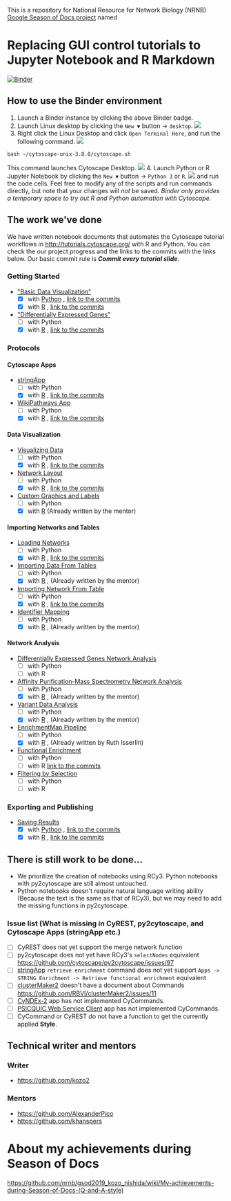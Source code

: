 This is a repository for National Resource for Network Biology (NRNB) [Google Season of Docs project](https://developers.google.com/season-of-docs/docs/participants) named

# Replacing GUI control tutorials to Jupyter Notebook and R Markdown

<!--
[![CircleCI](https://circleci.com/gh/nrnb/gsod2019_kozo_nishida/tree/master.svg?style=svg)](https://circleci.com/gh/nrnb/gsod2019_kozo_nishida/tree/master)
[![Binder](https://mybinder.org/badge_logo.svg)](https://mybinder.org/v2/gh/nrnb/gsod2019_kozo_nishida/master?urlpath=rstudio) (for R)
[![Binder](https://mybinder.org/badge_logo.svg)](https://mybinder.org/v2/gh/nrnb/gsod2019_kozo_nishida/master?urlpath=lab/tree) (for Python)
-->
[![Binder](https://mybinder.org/badge_logo.svg)](https://mybinder.org/v2/gh/nrnb/gsod2019_kozo_nishida/master)

## How to use the Binder environment
1. Launch a Binder instance by clicking the above Binder badge.
2. Launch Linux desktop by clicking the `New ▼` button -> `desktop`. ![](https://github.com/nrnb/gsod2019_kozo_nishida/raw/master/images/binder_start_xfce4.jpg)
3. Right click the Linux Desktop and click `Open Terminal Here`, and run the following command. ![](https://github.com/nrnb/gsod2019_kozo_nishida/raw/master/images/right_click_start_terminal.png) 
  ```
  bash ~/cytoscape-unix-3.8.0/cytoscape.sh
  ```
  This command launches Cytoscape Desktop. ![](https://github.com/nrnb/gsod2019_kozo_nishida/raw/master/images/binder_starting_cytoscape_inXFCE4.jpg)
4. Launch Python or R Jupyter Notebook by clicking the `New ▼` button -> `Python 3` or `R`. ![](https://github.com/nrnb/gsod2019_kozo_nishida/raw/master/images/binder_start_pythonR.jpg) and run the code cells. Feel free to modify any of the scripts and run commands directly, but note that your changes will *not* be saved. *Binder only provides a temporary space to try out R and Python automation with Cytoscape.*

## The work we've done
We have written notebook documents that automates the Cytoscape tutorial workflows in http://tutorials.cytoscape.org/ with R and Python.
You can check the our project progress and the links to the commits with the links below.
Our basic commit rule is _**Commit every tutorial slide**_.

### Getting Started

- ["Basic Data Visualization"](https://cytoscape.org/cytoscape-tutorials/protocols/basic-data-visualization)
  - [x] with [Python](https://nbviewer.jupyter.org/github/nrnb/gsod2019_kozo_nishida/blob/master/ipynb/Python/basic-data-visualization.ipynb) , [link to the commits](https://github.com/nrnb/gsod2019_kozo_nishida/issues/19)
  - [x] with [R](https://nrnb.org/gsod2019_kozo_nishida/html_documents/Rmd/basic-data-visualization.html) , [link to the commits](https://github.com/nrnb/gsod2019_kozo_nishida/issues/11)
- ["Differentially Expressed Genes"](https://cytoscape.org/cytoscape-tutorials/protocols/differentially-expressed-genes)
  - [ ] with Python
  - [x] with [R](https://nrnb.org/gsod2019_kozo_nishida/html_documents/Rmd/differentially-expressed-genes) , [link to the commits](https://github.com/nrnb/gsod2019_kozo_nishida/issues/7)

### Protocols

#### Cytoscape Apps

- [stringApp](https://cytoscape.github.io/cytoscape-tutorials/protocols/stringApp)
  - [ ] with Python
  - [x] with [R](https://nrnb.org/gsod2019_kozo_nishida/html_documents/Rmd/stringApp.html) , [link to the commits](https://github.com/nrnb/gsod2019_kozo_nishida/issues/8)
- [WikiPathways App](https://cytoscape.github.io/cytoscape-tutorials/protocols/wikipathways-app)
  - [ ] with Python
  - [x] with [R](https://nrnb.org/gsod2019_kozo_nishida/html_documents/Rmd/wikipathways-app.html) , [link to the commits](https://github.com/nrnb/gsod2019_kozo_nishida/issues/10)

#### Data Visualization

- [Visualizing Data](https://cytoscape.github.io/cytoscape-tutorials/protocols/mapping-data)
  - [ ] with Python
  - [x] with [R](https://nrnb.org/gsod2019_kozo_nishida/html_documents/Rmd/mapping-data.html) , [link to the commits](https://github.com/nrnb/gsod2019_kozo_nishida/issues/12)
- [Network Layout](https://cytoscape.github.io/cytoscape-tutorials/protocols/network-layout)
  - [ ] with Python
  - [x] with [R](https://nrnb.org/gsod2019_kozo_nishida/html_documents/Rmd/network-layout.html) , [link to the commits](https://github.com/nrnb/gsod2019_kozo_nishida/issues/13)
- [Custom Graphics and Labels](https://cytoscape.github.io/cytoscape-tutorials/protocols/custom-enhanced-graphics-style)
  - [ ] with Python
  - [x] with [R](http://cytoscape.org/cytoscape-automation/for-scripters/R/notebooks/Custom-Graphics.nb.html) (Already written by the mentor)

#### Importing Networks and Tables

- [Loading Networks](https://cytoscape.github.io/cytoscape-tutorials/protocols/loading-networks)
  - [ ] with Python
  - [x] with [R](https://nrnb.org/gsod2019_kozo_nishida/html_documents/Rmd/loading-networks.html) , [link to the commits](https://github.com/nrnb/gsod2019_kozo_nishida/issues/15)
- [Importing Data From Tables](https://cytoscape.github.io/cytoscape-tutorials/protocols/importing-data-from-tables)
  - [ ] with Python
  - [x] with [R](http://cytoscape.org/cytoscape-automation/for-scripters/R/notebooks/Importing-data.nb.html) , (Already written by the mentor)
- [Importing Network From Table](https://cytoscape.org/cytoscape-tutorials/protocols/importing-network-from-table)
  - [ ] with Python
  - [x] with [R](http://rpubs.com/kozo2/565297) , [link to the commits](https://github.com/nrnb/gsod2019_kozo_nishida/issues/17)
- [Identifier Mapping](https://cytoscape.org/cytoscape-tutorials/protocols/identifier-mapping)
  - [ ] with Python
  - [x] with [R](http://cytoscape.org/cytoscape-automation/for-scripters/R/notebooks/Identifier-mapping.nb.html) , (Already written by the mentor)

#### Network Analysis

- [Differentially Expressed Genes Network Analysis](https://cytoscape.org/cytoscape-tutorials/protocols/differentially-expressed-genes)
  - [ ] with Python
  - [ ] with R
- [Affinity Purification-Mass Spectrometry Network Analysis](https://cytoscape.org/cytoscape-tutorials/protocols/AP-MS-network-analysis)
  - [ ] with Python
  - [x] with [R](http://cytoscape.org/cytoscape-automation/for-scripters/R/notebooks/AP-MS-network-analysis.nb.html) , (Already written by the mentor)
- [Variant Data Analysis](https://cytoscape.org/cytoscape-tutorials/protocols/variant-data-analysis)
  - [ ] with Python
  - [x] with [R](http://cytoscape.org/cytoscape-automation/for-scripters/R/notebooks/Cancer-networks-and-data.nb.html) , (Already written by the mentor)
- [EnrichmentMap Pipeline](https://cytoscape.github.io/cytoscape-tutorials/protocols/enrichmentmap-pipeline)
  - [ ] with Python
  - [x] with [R](https://baderlab.github.io/Cytoscape_workflows/EnrichmentMapPipeline/index.html) , (Already written by Ruth Isserlin)
- [Functional Enrichment](https://cytoscape.github.io/cytoscape-tutorials/protocols/functional-enrichment)
  - [ ] with Python
  - [ ] with R [link to the commits](https://github.com/nrnb/gsod2019_kozo_nishida/issues/6)
- [Filtering by Selection](https://cytoscape.github.io/cytoscape-tutorials/protocols/filtering-by-selection)
  - [ ] with Python
  - [ ] with R

### Exporting and Publishing

- [Saving Results](https://cytoscape.github.io/cytoscape-tutorials/protocols/saving-results)
  - [x] with [Python](https://github.com/nrnb/gsod2019_kozo_nishida/blob/master/ipynb/Python/saving_results.ipynb) , [link to the commits](https://github.com/nrnb/gsod2019_kozo_nishida/issues/23)
  - [x] with [R](http://nrnb.org/gsod2019_kozo_nishida/html_documents/Rmd/saving-results.html) , [link to the commits](https://github.com/nrnb/gsod2019_kozo_nishida/issues/9)

## There is still work to be done...

- We prioritize the creation of notebooks using RCy3. Python notebooks with py2cytoscape are still almost untouched.
- Python notebooks doesn't require natural language writing ability (Because the text is the same as that of RCy3), but we may need to add the missing functions in py2cytoscape.

### Issue list (What is missing in CyREST, py2cytoscape, and Cytoscape Apps (stringApp etc.)

- [ ] CyREST does not yet support the merge network function
- [ ] py2cytoscape does not yet have RCy3's `selectNodes` equivalent https://github.com/cytoscape/py2cytoscape/issues/97
- [ ] [stringApp](http://apps.cytoscape.org/apps/stringapp) `retrieve enrichment` command does not yet support `Apps -> STRING Enrichment -> Retrieve functional enrichment` equivalent
- [ ] [clusterMaker2](http://apps.cytoscape.org/apps/clustermaker2) doesn't have a document about Commands https://github.com/RBVI/clusterMaker2/issues/11
- [ ] [CyNDEx-2](http://apps.cytoscape.org/apps/cyndex2) app has not implemented CyCommands.
- [ ] [PSICQUIC Web Service Client](https://apps.cytoscape.org/apps/psicquicwebserviceclient) app has not implemented CyCommands.
- [ ] CyCommand or CyREST do not have a function to get the currently applied **Style**.

## Technical writer and mentors
### Writer
- https://github.com/kozo2
### Mentors
- https://github.com/AlexanderPico
- https://github.com/khanspers

# About my achievements during Season of Docs

https://github.com/nrnb/gsod2019_kozo_nishida/wiki/My-achievements-during-Season-of-Docs-(Q-and-A-style)

